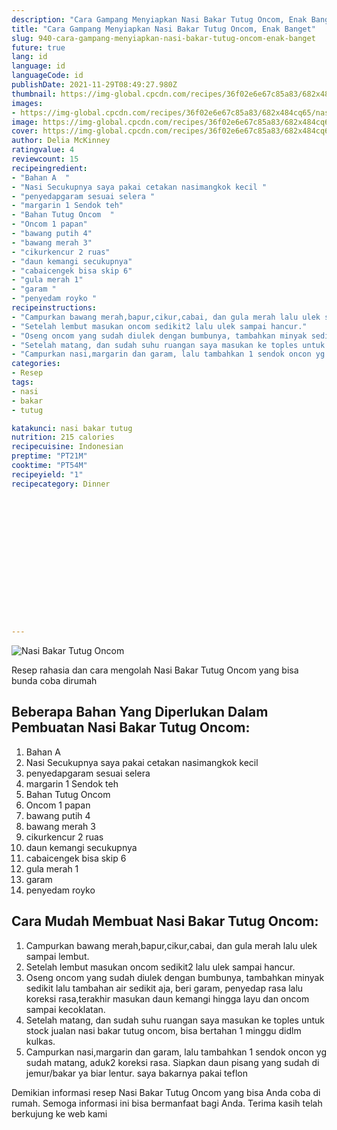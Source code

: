 ```yaml
---
description: "Cara Gampang Menyiapkan Nasi Bakar Tutug Oncom, Enak Banget"
title: "Cara Gampang Menyiapkan Nasi Bakar Tutug Oncom, Enak Banget"
slug: 940-cara-gampang-menyiapkan-nasi-bakar-tutug-oncom-enak-banget
future: true
lang: id
language: id
languageCode: id
publishDate: 2021-11-29T08:49:27.980Z 
thumbnail: https://img-global.cpcdn.com/recipes/36f02e6e67c85a83/682x484cq65/nasi-bakar-tutug-oncom-foto-resep-utama.png
images:
- https://img-global.cpcdn.com/recipes/36f02e6e67c85a83/682x484cq65/nasi-bakar-tutug-oncom-foto-resep-utama.png
image: https://img-global.cpcdn.com/recipes/36f02e6e67c85a83/682x484cq65/nasi-bakar-tutug-oncom-foto-resep-utama.png
cover: https://img-global.cpcdn.com/recipes/36f02e6e67c85a83/682x484cq65/nasi-bakar-tutug-oncom-foto-resep-utama.png
author: Delia McKinney
ratingvalue: 4
reviewcount: 15
recipeingredient:
- "Bahan A  "
- "Nasi Secukupnya saya pakai cetakan nasimangkok kecil "
- "penyedapgaram sesuai selera "
- "margarin 1 Sendok teh"
- "Bahan Tutug Oncom  "
- "Oncom 1 papan"
- "bawang putih 4"
- "bawang merah 3"
- "cikurkencur 2 ruas"
- "daun kemangi secukupnya"
- "cabaicengek bisa skip 6"
- "gula merah 1"
- "garam "
- "penyedam royko "
recipeinstructions:
- "Campurkan bawang merah,bapur,cikur,cabai, dan gula merah lalu ulek sampai lembut."
- "Setelah lembut masukan oncom sedikit2 lalu ulek sampai hancur."
- "Oseng oncom yang sudah diulek dengan bumbunya, tambahkan minyak sedikit lalu tambahan air sedikit aja, beri garam, penyedap rasa lalu koreksi rasa,terakhir masukan daun kemangi hingga layu dan oncom sampai kecoklatan."
- "Setelah matang, dan sudah suhu ruangan saya masukan ke toples untuk stock jualan nasi bakar tutug oncom, bisa bertahan 1 minggu didlm kulkas."
- "Campurkan nasi,margarin dan garam, lalu tambahkan 1 sendok oncon yg sudah matang, aduk2 koreksi rasa. Siapkan daun pisang yang sudah di jemur/bakar ya biar lentur. saya bakarnya pakai teflon"
categories:
- Resep
tags:
- nasi
- bakar
- tutug

katakunci: nasi bakar tutug 
nutrition: 215 calories
recipecuisine: Indonesian
preptime: "PT21M"
cooktime: "PT54M"
recipeyield: "1"
recipecategory: Dinner


     
    
    
    
    
    
    
    
    
    
    
      
    
---
```



![Nasi Bakar Tutug Oncom](https://img-global.cpcdn.com/recipes/36f02e6e67c85a83/682x484cq65/nasi-bakar-tutug-oncom-foto-resep-utama.png)

Resep rahasia dan cara mengolah  Nasi Bakar Tutug Oncom yang bisa bunda coba dirumah

<!--inarticleads1-->

## Beberapa Bahan Yang Diperlukan Dalam Pembuatan Nasi Bakar Tutug Oncom:

1. Bahan A  
1. Nasi Secukupnya saya pakai cetakan nasimangkok kecil 
1. penyedapgaram sesuai selera 
1. margarin 1 Sendok teh
1. Bahan Tutug Oncom  
1. Oncom 1 papan
1. bawang putih 4
1. bawang merah 3
1. cikurkencur 2 ruas
1. daun kemangi secukupnya
1. cabaicengek bisa skip 6
1. gula merah 1
1. garam 
1. penyedam royko 



<!--inarticleads2-->

## Cara Mudah Membuat Nasi Bakar Tutug Oncom:

1. Campurkan bawang merah,bapur,cikur,cabai, dan gula merah lalu ulek sampai lembut.
1. Setelah lembut masukan oncom sedikit2 lalu ulek sampai hancur.
1. Oseng oncom yang sudah diulek dengan bumbunya, tambahkan minyak sedikit lalu tambahan air sedikit aja, beri garam, penyedap rasa lalu koreksi rasa,terakhir masukan daun kemangi hingga layu dan oncom sampai kecoklatan.
1. Setelah matang, dan sudah suhu ruangan saya masukan ke toples untuk stock jualan nasi bakar tutug oncom, bisa bertahan 1 minggu didlm kulkas.
1. Campurkan nasi,margarin dan garam, lalu tambahkan 1 sendok oncon yg sudah matang, aduk2 koreksi rasa. Siapkan daun pisang yang sudah di jemur/bakar ya biar lentur. saya bakarnya pakai teflon




Demikian informasi  resep Nasi Bakar Tutug Oncom   yang bisa Anda coba di rumah. Semoga informasi ini bisa bermanfaat bagi Anda. Terima kasih telah berkujung ke web kami
